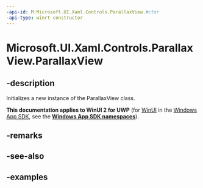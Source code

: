 ```yaml
---
-api-id: M:Microsoft.UI.Xaml.Controls.ParallaxView.#ctor
-api-type: winrt constructor
---
```

<!-- Method syntax.
public ParallaxView.ParallaxView()
-->

# Microsoft.UI.Xaml.Controls.ParallaxView.ParallaxView


## -description

Initializes a new instance of the ParallaxView class.


**This documentation applies to WinUI 2 for UWP** (for [WinUI](/windows/apps/winui/winui3/) in the [Windows App SDK](/windows/apps/windows-app-sdk/), see the **[Windows App SDK namespaces](/windows/windows-app-sdk/api/winrt/)**).

## -remarks


## -see-also


## -examples


